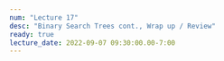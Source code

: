 ```yaml
---
num: "Lecture 17"
desc: "Binary Search Trees cont., Wrap up / Review"
ready: true
lecture_date: 2022-09-07 09:30:00.00-7:00
---
```

